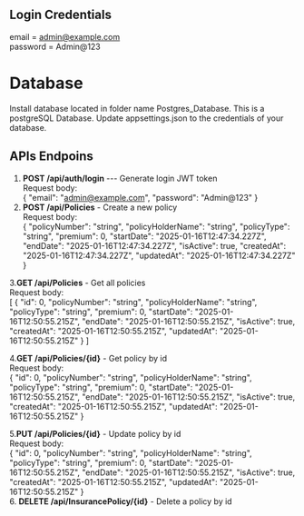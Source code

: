 ## Login Credentials
email = admin@example.com <br/>
password = Admin@123

# Database

Install database located in folder name Postgres_Database. This is a postgreSQL Database. Update appsettings.json to the credentials of your database.

## APIs Endpoins
1. **POST /api/auth/login**  --- Generate login JWT token <br/>
   Request body: <br/>
   {
    "email": "admin@example.com",
    "password": "Admin@123"
   }
2. **POST /api/Policies** - Create a new policy<br/>
    Request body: <br/>
    {
  "policyNumber": "string",
  "policyHolderName": "string",
  "policyType": "string",
  "premium": 0,
  "startDate": "2025-01-16T12:47:34.227Z",
  "endDate": "2025-01-16T12:47:34.227Z",
  "isActive": true,
  "createdAt": "2025-01-16T12:47:34.227Z",
  "updatedAt": "2025-01-16T12:47:34.227Z"
}<br/>

3.**GET /api/Policies** - Get all policies<br/>
    Request body: <br/>
    [
  {
    "id": 0,
    "policyNumber": "string",
    "policyHolderName": "string",
    "policyType": "string",
    "premium": 0,
    "startDate": "2025-01-16T12:50:55.215Z",
    "endDate": "2025-01-16T12:50:55.215Z",
    "isActive": true,
    "createdAt": "2025-01-16T12:50:55.215Z",
    "updatedAt": "2025-01-16T12:50:55.215Z"
  }
]<br/>

4.**GET /api/Policies/{id}** - Get policy by id<br/>
    Request body: <br/>
  {
    "id": 0,
    "policyNumber": "string",
    "policyHolderName": "string",
    "policyType": "string",
    "premium": 0,
    "startDate": "2025-01-16T12:50:55.215Z",
    "endDate": "2025-01-16T12:50:55.215Z",
    "isActive": true,
    "createdAt": "2025-01-16T12:50:55.215Z",
    "updatedAt": "2025-01-16T12:50:55.215Z"
  }
<br/>

5.**PUT /api/Policies/{id}** - Update policy by id<br/>
    Request body: <br/>
  {
    "id": 0,
    "policyNumber": "string",
    "policyHolderName": "string",
    "policyType": "string",
    "premium": 0,
    "startDate": "2025-01-16T12:50:55.215Z",
    "endDate": "2025-01-16T12:50:55.215Z",
    "isActive": true,
    "createdAt": "2025-01-16T12:50:55.215Z",
    "updatedAt": "2025-01-16T12:50:55.215Z"
  }
<br/>
6. **DELETE /api/InsurancePolicy/{id}** - Delete a policy by id


